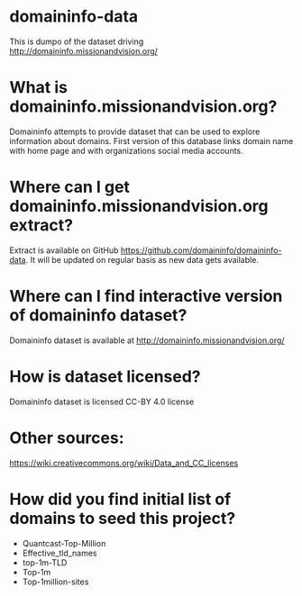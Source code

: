 # domaininfo-data
This is dumpo of the dataset driving http://domaininfo.missionandvision.org/

# What is domaininfo.missionandvision.org?
Domaininfo attempts to provide dataset that can be used to explore information about domains.
First version of this database links domain name with home page and with organizations social media accounts.

# Where can I get domaininfo.missionandvision.org extract?
Extract is available on GitHub https://github.com/domaininfo/domaininfo-data. It will be updated on regular basis as new data gets available.

# Where can I find interactive version of domaininfo dataset?
Domaininfo dataset is available at http://domaininfo.missionandvision.org/

# How is dataset licensed?
Domaininfo dataset is licensed CC-BY 4.0 license

# Other sources:
https://wiki.creativecommons.org/wiki/Data_and_CC_licenses

# How did you find initial list of domains to seed this project?
 - Quantcast-Top-Million
 - Effective_tld_names
 - top-1m-TLD
 - Top-1m
 - Top-1million-sites
